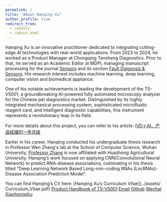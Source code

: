 ```yaml
---
permalink: /
title: "About Hanqing Xu"
author_profile: true
redirect_from: 
  - /about/
  - /about.html
---
```


Hanqing Xu is an innovative practitioner dedicated to integrating cutting-edge AI technologies with real-world applications. From 2023 to 2024, he worked as a Product Manager at Chongqing Tansheng Diagnostics. Prior to that, he served as an Academic Editor at MDPI, managing manuscript processing for the journal [Sensors](https://www.mdpi.com/journal/sensors) and its section [Fault Diagnosis & Sensors](https://www.mdpi.com/journal/sensors/sections/fault).  His research interest includes machine learning, deep learning, computer vision and biomedical appliance.

One of his notable achievements is leading the development of the TS-V5001, a groundbreaking AI-powered fully automated microscopy analyzer for the Chinese pet diagnostics market. Distinguished by its highly integrated mechanical processing system, sophisticated microfluidic reagent card, and intelligent diagnostic capabilities, this instrument represents a revolutionary leap in its field. 

For more details about this project, you can refer to his article: 
[IVD＋AI，产品经理的一年总结](https://mp.weixin.qq.com/s/jyoxvqL6hoIBxowxhFmsXA)  

Earlier in his career, Hanqing conducted his undergraduate thesis research in Professor Wen Zhang's lab at the School of Computer Science, Wuhan University, [Professor Zhang](http://zhangwenlab.cn/indexen.html#student) is now affiliated with Huazhong Agricultural University. Hanqing’s work focused on applying CNN(Convolutional Neural Network) to predict RNA-disease associations, culminating in his thesis titled “Deep Learning Network Based Long-non-coding RNAs (LncRNAs)-Disease Association Prediction Model”.

You can find Hanqing’s CV here: [Hanqing Xu’s Curriculum Vitae](../assets/ Curriculum_Vitae.pdf)
[Product Handbook of TS-V5001](../assets/TS-V5001.pdf)
[Email](hq2015@whu.edu.cn) 
[Github]( https://github.com/Lucien-Xu-Hanqing)
[Wechat](../images/wechat.jpg)
[Xiaohongshu]( https://www.xiaohongshu.com/user/profile/622a9d0d000000001000c86a?xhsshare=CopyLink&appuid=622a9d0d000000001000c86a&apptime=1733974421&share_id=50a7305dfa2847cbbbe2ac46c3c819fe)


